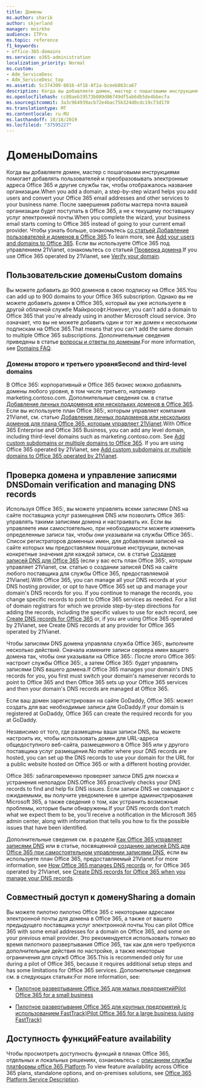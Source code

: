 ```yaml
---
title: Домены
ms.author: sharik
author: skjerland
manager: mnirkhe
audience: ITPro
ms.topic: reference
f1_keywords:
- office-365-domains
ms.service: o365-administration
localization_priority: Normal
ms.custom:
- Adm_ServiceDesc
- Adm_ServiceDesc_top
ms.assetid: 5c374309-8016-4f18-8f2a-bceeb863ca67
description: Когда вы добавляете домен, мастер с пошаговыми инструкциями помогает добавлять пользователей и преобразовывать электронные адреса Office 365 и другие службы так, чтобы отображалось название организации. После завершения работы мастера почта вашей организации будет поступать в Office 365, а не к текущему поставщику услуг электронной почты. Чтобы узнать больше, ознакомьтесь со статьей Добавление пользователей и доменов в Office 365. Если вы используете Office 365 под управлением 21Vianet, ознакомьтесь со статьей Проверка домена.
ms.openlocfilehash: cc88aeb19573b089d06749df5ab6db5de4bbecfa
ms.sourcegitcommit: 3a3c964939acb72e4bac75b324d0cdc19c73d170
ms.translationtype: MT
ms.contentlocale: ru-RU
ms.lasthandoff: 10/18/2019
ms.locfileid: "37595227"
---
```

# <a name="domains"></a><span data-ttu-id="dbe34-106">Домены</span><span class="sxs-lookup"><span data-stu-id="dbe34-106">Domains</span></span>

<span data-ttu-id="dbe34-107">Когда вы добавляете домен, мастер с пошаговыми инструкциями помогает добавлять пользователей и преобразовывать электронные адреса Office 365 и другие службы так, чтобы отображалось название организации.</span><span class="sxs-lookup"><span data-stu-id="dbe34-107">When you add a domain, a step-by-step wizard helps you add users and convert your Office 365 email addresses and other services to your business name.</span></span> <span data-ttu-id="dbe34-108">После завершения работы мастера почта вашей организации будет поступать в Office 365, а не к текущему поставщику услуг электронной почты.</span><span class="sxs-lookup"><span data-stu-id="dbe34-108">When you complete the wizard, your business email starts coming to Office 365 instead of going to your current email provider.</span></span> <span data-ttu-id="dbe34-109">Чтобы узнать больше, ознакомьтесь [со статьей Добавление пользователей и доменов в Office 365](https://support.office.com/article/6383f56d-3d09-4dcb-9b41-b5f5a5efd611).</span><span class="sxs-lookup"><span data-stu-id="dbe34-109">To learn more, see [Add your users and domains to Office 365](https://support.office.com/article/6383f56d-3d09-4dcb-9b41-b5f5a5efd611).</span></span> <span data-ttu-id="dbe34-110">Если вы используете Office 365 под управлением 21Vianet, ознакомьтесь со статьей [Проверка домена](https://docs.microsoft.com/office365/admin/setup/add-domain).</span><span class="sxs-lookup"><span data-stu-id="dbe34-110">If you use Office 365 operated by 21Vianet, see [Verify your domain](https://docs.microsoft.com/office365/admin/setup/add-domain).</span></span>
  
## <a name="custom-domains"></a><span data-ttu-id="dbe34-111">Пользовательские домены</span><span class="sxs-lookup"><span data-stu-id="dbe34-111">Custom domains</span></span>

<span data-ttu-id="dbe34-112">Вы можете добавить до 900 доменов в свою подписку на Office 365.</span><span class="sxs-lookup"><span data-stu-id="dbe34-112">You can add up to 900 domains to your Office 365 subscription.</span></span> <span data-ttu-id="dbe34-113">Однако вы не можете добавить домен в Office 365, который вы уже используете в другой облачной службе Майкрософт.</span><span class="sxs-lookup"><span data-stu-id="dbe34-113">However, you can't add a domain to Office 365 that you're already using in another Microsoft cloud service.</span></span> <span data-ttu-id="dbe34-114">Это означает, что вы не можете добавить один и тот же домен к нескольким подпискам на Office 365.</span><span class="sxs-lookup"><span data-stu-id="dbe34-114">That means that you can't add the same domain to multiple Office 365 subscriptions.</span></span> <span data-ttu-id="dbe34-115">Дополнительные сведения приведены в статье [вопросы и ответы по доменам](https://support.office.com/article/Domains-FAQ-1272bad0-4bd4-4796-8005-67d6fb3afc5a).</span><span class="sxs-lookup"><span data-stu-id="dbe34-115">For more information, see [Domains FAQ](https://support.office.com/article/Domains-FAQ-1272bad0-4bd4-4796-8005-67d6fb3afc5a).</span></span>
  
### <a name="second-and-third-level-domains"></a><span data-ttu-id="dbe34-116">Домены второго и третьего уровня</span><span class="sxs-lookup"><span data-stu-id="dbe34-116">Second and third-level domains</span></span>

<span data-ttu-id="dbe34-p104">В Office 365: корпоративный и Office 365 бизнес можно добавлять домены любого уровня, в том числе третьего, например marketing.contoso.com. Дополнительные сведения см. в статье [Добавление личных поддоменов или нескольких доменов в Office 365](https://docs.microsoft.com/office365/admin/setup/domains-faq). Если вы используете план Office 365:, которым управляет компания 21Vianet, см. статью [Добавление личных поддоменов или нескольких доменов для плана Office 365, которым управляет 21Vianet](https://docs.microsoft.com/office365/admin/setup/domains-faq).</span><span class="sxs-lookup"><span data-stu-id="dbe34-p104">With Office 365 Enterprise and Office 365 Business, you can add any level domain, including third-level domains such as marketing.contoso.com. See [Add custom subdomains or multiple domains to Office 365](https://docs.microsoft.com/office365/admin/setup/domains-faq). If you are using Office 365 operated by 21Vianet, see [Add custom subdomains or multiple domains to Office 365 operated by 21Vianet](https://docs.microsoft.com/office365/admin/setup/domains-faq).</span></span>
  
## <a name="domain-verification-and-managing-dns-records"></a><span data-ttu-id="dbe34-120">Проверка домена и управление записями DNS</span><span class="sxs-lookup"><span data-stu-id="dbe34-120">Domain verification and managing DNS records</span></span>

<span data-ttu-id="dbe34-p105">Используя Office 365:, вы можете управлять всеми записями DNS на сайте поставщика услуг размещения DNS или позволить Office 365: управлять такими записями домена и настраивать их. Если вы управляете ими самостоятельно, при необходимости можете изменить определенные записи так, чтобы они указывали на службы Office 365:. Список регистраторов доменных имен, для добавления записей на сайте которых мы предоставляем пошаговые инструкции, включая конкретные значения для каждой записи, см. в статье [Создание записей DNS для Office 365](https://docs.microsoft.com/office365/admin/get-help-with-domains/create-dns-records-at-any-dns-hosting-provider) (если у вас есть план Office 365:, которым управляет 21Vianet, см. статью о создании записей DNS на сайте любого поставщика для службы Office 365, предоставляемой 21Vianet).</span><span class="sxs-lookup"><span data-stu-id="dbe34-p105">With Office 365, you can manage all your DNS records at your DNS hosting provider, or opt to have Office 365 set up and manage your domain's DNS records for you. If you continue to manage the records, you change specific records to point to Office 365 services as needed. For a list of domain registrars for which we provide step-by-step directions for adding the records, including the specific values to use for each record, see [Create DNS records for Office 365](https://docs.microsoft.com/office365/admin/get-help-with-domains/create-dns-records-at-any-dns-hosting-provider) or, if you are using Office 365 operated by 21Vianet, see Create DNS records at any provider for Office 365 operated by 21Vianet.</span></span> 
  
<span data-ttu-id="dbe34-124">Чтобы записями DNS домена управляла служба Office 365:, выполните несколько действий. Сначала измените записи сервера имен вашего домена так, чтобы они указывали на Office 365:. После этого Office 365: настроит службы Office 365:, а затем Office 365: будет управлять записями DNS вашего домена.</span><span class="sxs-lookup"><span data-stu-id="dbe34-124">If Office 365 manages your domain's DNS records for you, you first must switch your domain's nameserver records to point to Office 365 and then Office 365 sets up your Office 365 services and then your domain's DNS records are managed at Office 365.</span></span>
  
<span data-ttu-id="dbe34-125">Если ваш домен зарегистрирован на сайте GoDaddy, Office 365: может создать для вас необходимые записи для GoDaddy.</span><span class="sxs-lookup"><span data-stu-id="dbe34-125">If your domain is registered at GoDaddy, Office 365 can create the required records for you at GoDaddy.</span></span> 
  
<span data-ttu-id="dbe34-126">Независимо от того, где размещены ваши записи DNS, вы можете настроить их, чтобы использовать домен для URL-адреса общедоступного веб-сайта, размещенного в Office 365 или у другого поставщика услуг размещения.</span><span class="sxs-lookup"><span data-stu-id="dbe34-126">No matter where your DNS records are hosted, you can set up the DNS records to use your domain for the URL for a public website hosted on Office 365 or with a different hosting provider.</span></span> 
  
<span data-ttu-id="dbe34-127">Office 365: заблаговременно проверяет записи DNS для поиска и устранения неполадок DNS.</span><span class="sxs-lookup"><span data-stu-id="dbe34-127">Office 365 proactively checks your DNS records to find and help fix DNS issues.</span></span> <span data-ttu-id="dbe34-128">Если записи DNS не совпадают с ожидаемыми, вы получите уведомление в центре администрирования Microsoft 365, а также сведения о том, как устранить возможные проблемы, которые были обнаружены.</span><span class="sxs-lookup"><span data-stu-id="dbe34-128">If your DNS records don't match what we expect them to be, you'll receive a notification in the Microsoft 365 admin center, along with information that tells you how to fix the possible issues that have been identified.</span></span>
  
<span data-ttu-id="dbe34-129">Дополнительные сведения см. в разделе [Как Office 365 управляет записями DNS](https://docs.microsoft.com/office365/admin/setup/domains-faq) или в статье, посвященной [созданию записей DNS для Office 365 при самостоятельном управлении записями DNS](https://docs.microsoft.com/office365/admin/services-in-china/create-dns-records-when-you-manage-your-dns-records), если вы используете план Office 365, предоставляемый 21Vianet.</span><span class="sxs-lookup"><span data-stu-id="dbe34-129">For more information, see [How Office 365 manages DNS records](https://docs.microsoft.com/office365/admin/setup/domains-faq) or, for Office 365 operated by 21Vianet, see [Create DNS records for Office 365 when you manage your DNS records](https://docs.microsoft.com/office365/admin/services-in-china/create-dns-records-when-you-manage-your-dns-records).</span></span>
  
## <a name="sharing-a-domain"></a><span data-ttu-id="dbe34-130">Совместный доступ к домену</span><span class="sxs-lookup"><span data-stu-id="dbe34-130">Sharing a domain</span></span>

<span data-ttu-id="dbe34-131">Вы можете пилотно пилотно Office 365 с некоторыми адресами электронной почты для домена в Office 365, а также от вашего предыдущего поставщика услуг электронной почты.</span><span class="sxs-lookup"><span data-stu-id="dbe34-131">You can pilot Office 365 with some email addresses for a domain on Office 365, and some on your previous email provider.</span></span> <span data-ttu-id="dbe34-132">Это рекомендуется использовать только во время пилотного развертывания Office 365, так как для него требуются дополнительные действия по настройке, а также некоторые ограничения для служб Office 365.</span><span class="sxs-lookup"><span data-stu-id="dbe34-132">This is recommended only for use during a pilot of Office 365, because it requires additional setup steps and has some limitations for Office 365 services.</span></span> <span data-ttu-id="dbe34-133">Дополнительные сведения см. в следующих статьях:</span><span class="sxs-lookup"><span data-stu-id="dbe34-133">For more information, see:</span></span>
  
- [<span data-ttu-id="dbe34-134">Пилотное развертывание Office 365 для малых предприятий</span><span class="sxs-lookup"><span data-stu-id="dbe34-134">Pilot Office 365 for a small business</span></span>](https://support.office.com/article/39cee536-6a03-40cf-b9c1-f301bb6001d7)
    
- [<span data-ttu-id="dbe34-135">Пилотное развертывание Office 365 для крупных предприятий (с использованием FastTrack)</span><span class="sxs-lookup"><span data-stu-id="dbe34-135">Pilot Office 365 for a large business (using FastTrack)</span></span>](https://fasttrack.office.com/onboard)
    
## <a name="feature-availability"></a><span data-ttu-id="dbe34-136">Доступность функций</span><span class="sxs-lookup"><span data-stu-id="dbe34-136">Feature availability</span></span>

<span data-ttu-id="dbe34-137">Чтобы просмотреть доступность функций в планах Office 365, отдельных и локальных решениях, ознакомьтесь с [описанием службы платформы office 365 Platform](office-365-platform-service-description.md).</span><span class="sxs-lookup"><span data-stu-id="dbe34-137">To view feature availability across Office 365 plans, standalone options, and on-premises solutions, see [Office 365 Platform Service Description](office-365-platform-service-description.md).</span></span>
  

